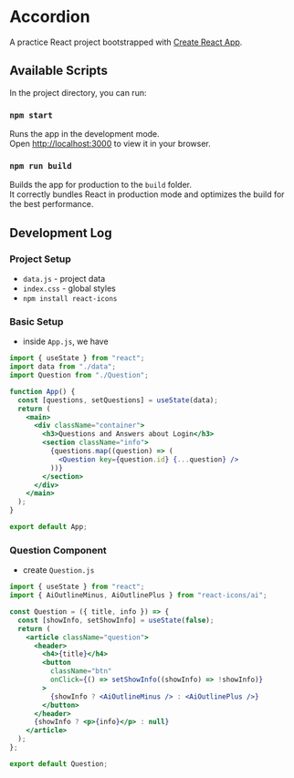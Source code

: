 # Accordion

A practice React project bootstrapped with [Create React App](https://github.com/facebook/create-react-app).

## Available Scripts

In the project directory, you can run:

### `npm start`

Runs the app in the development mode.\
Open [http://localhost:3000](http://localhost:3000) to view it in your browser.

### `npm run build`

Builds the app for production to the `build` folder.\
It correctly bundles React in production mode and optimizes the build for the best performance.

## Development Log

### Project Setup

- `data.js` - project data
- `index.css` - global styles
- `npm install react-icons`

### Basic Setup

- inside `App.js`, we have

```jsx
import { useState } from "react";
import data from "./data";
import Question from "./Question";

function App() {
  const [questions, setQuestions] = useState(data);
  return (
    <main>
      <div className="container">
        <h3>Questions and Answers about Login</h3>
        <section className="info">
          {questions.map((question) => (
            <Question key={question.id} {...question} />
          ))}
        </section>
      </div>
    </main>
  );
}

export default App;
```

### Question Component

- create `Question.js`

```jsx
import { useState } from "react";
import { AiOutlineMinus, AiOutlinePlus } from "react-icons/ai";

const Question = ({ title, info }) => {
  const [showInfo, setShowInfo] = useState(false);
  return (
    <article className="question">
      <header>
        <h4>{title}</h4>
        <button
          className="btn"
          onClick={() => setShowInfo((showInfo) => !showInfo)}
        >
          {showInfo ? <AiOutlineMinus /> : <AiOutlinePlus />}
        </button>
      </header>
      {showInfo ? <p>{info}</p> : null}
    </article>
  );
};

export default Question;
```
